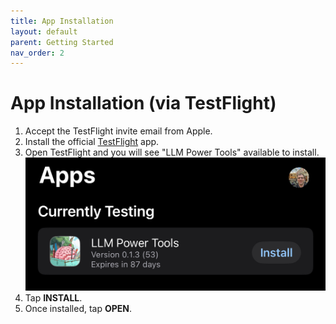```yaml
---
title: App Installation
layout: default
parent: Getting Started
nav_order: 2
---
```


# App Installation (via TestFlight)

1.  Accept the TestFlight invite email from Apple.
2.  Install the official [TestFlight](https://apps.apple.com/us/app/testflight/id899247664) app.
3.  Open TestFlight and you will see "LLM Power Tools" available to install.
    ![LLM Power Tools in TestFlight](assets/testflight-llm-power-tools-install.jpeg)
4.  Tap **INSTALL**.
5.  Once installed, tap **OPEN**.
